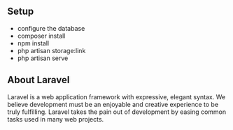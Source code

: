 ## Setup

 - configure the database
 - composer install
 - npm install
 - php artisan storage:link
 - php artisan serve

## About Laravel

Laravel is a web application framework with expressive, elegant syntax. We believe development must be an enjoyable and creative experience to be truly fulfilling. Laravel takes the pain out of development by easing common tasks used in many web projects.
